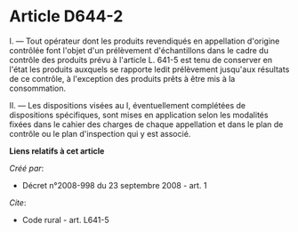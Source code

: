 # Article D644-2

I. ― Tout opérateur dont les produits revendiqués en appellation d'origine contrôlée font l'objet d'un prélèvement
d'échantillons dans le cadre du contrôle des produits prévu à l'article L. 641-5 est tenu de conserver en l'état les produits
auxquels se rapporte ledit prélèvement jusqu'aux résultats de ce contrôle, à l'exception des produits prêts à être mis à la
consommation. 

II. ― Les dispositions visées au I, éventuellement complétées de dispositions spécifiques, sont mises en application selon
les modalités fixées dans le cahier des charges de chaque appellation et dans le plan de contrôle ou le plan d'inspection qui
y est associé.

**Liens relatifs à cet article**

_Créé par_:

  - Décret n°2008-998 du 23 septembre 2008 - art. 1

_Cite_:

  - Code rural - art. L641-5
